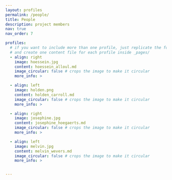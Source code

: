 ```yaml
---
layout: profiles
permalink: /people/
title: People
description: project members
nav: true
nav_order: 7

profiles:
  # if you want to include more than one profile, just replicate the following block
  # and create one content file for each profile inside _pages/
  - align: right
    image: hoessein.jpg
    content: hoessein_alloul.md
    image_circular: false # crops the image to make it circular
    more_info: >

  - align: left
    image: holden.png
    content: holden_carroll.md
    image_circular: false # crops the image to make it circular
    more_info: >

  - align: right
    image: josephine.jpg
    content: josephine_hoegaerts.md
    image_circular: false # crops the image to make it circular
    more_info: >

  - align: left
    image: melvin.jpg
    content: melvin_wevers.md
    image_circular: false # crops the image to make it circular
    more_info: >


---
```

